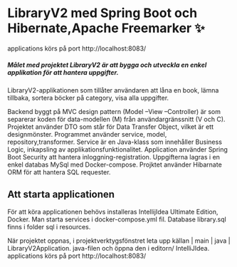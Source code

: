 # LibraryV2 med Spring Boot och Hibernate,Apache Freemarker  ✨
applications körs på port http://localhost:8083/


##### Målet med projektet LibraryV2 är att bygga och  utveckla en enkel applikation för att hantera uppgifter.
LibraryV2-applikationen som tillåter användaren  att låna en book, lämna tillbaka, sortera böcker på category, visa alla uppgifter.

Backend byggt på MVC design pattern (Model –View –Controller) är som separerar koden för data-modellen (M) från användargränssnitt (V och C).
Projektet använder DTO som står för Data Transfer Object, vilket är ett designmönster. Programmet använder service, model, repository,transformer.
 Service är en Java-klass som innehåller Business Logic, inkapsling av applikationsfunktionalitet.
Application använder Spring Boot Security att hantera inloggning-registration.
Uppgifterna lagras i en enkel databas MySql med Docker-compose.
Projktet använder Hibarnate ORM för att hantera SQL requester. 

## Att starta applicationen
För att köra applicationen behövs installeras IntellijIdea Ultimate Edition, Docker.
Man starta services i  docker-compose.yml fil.
Database  library.sql finns i folder sql i resources.

När projektet oppnas, i projektverktygsfönstret  leta upp källan | main | java | LibraryV2Application. java-filen och öppna den i editorn/ IntelliJIdea.
applications körs på port http://localhost:8083/

